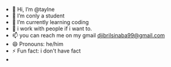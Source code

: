 - 👋 Hi, I’m @taylne
- 👀 I’m conly a student
- 🌱 I’m currently learning coding
- 💞 i work with people if i want to.
- 📫 you can reach me on my gmail djibrilsinaba99@gmail.com
- 😄 Pronouns: he/him
- ⚡ Fun fact: i don't have fact
- 

<!---
taylne/taylne is a ✨ special ✨ repository because its `README.md` (this file) appears on your GitHub profile.
You can click the Preview link to take a look at your changes.
--->
